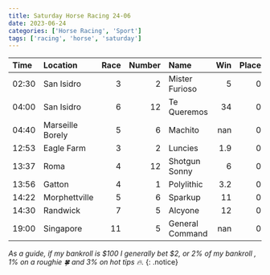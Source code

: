 ```yaml
---   
title: Saturday Horse Racing 24-06   
date: 2023-06-24   
categories: ['Horse Racing', 'Sport']   
tags: ['racing', 'horse', 'saturday']   
---
```



| Time   | Location         |   Race |   Number | Name            |   Win |   Place | xV                 | Result   |
|:-------|:-----------------|-------:|---------:|:----------------|------:|--------:|:-------------------|:---------|
| 02:30  | San Isidro       |      3 |        2 | Mister Furioso  |   5   |       0 |                    | UPL      |
| 04:00  | San Isidro       |      6 |       12 | Te Queremos     |  34   |       0 |                    | UPL      |
| 04:40  | Marseille Borely |      5 |        6 | Machito         | nan   |       0 |                    |          |
| 12:53  | Eagle Farm       |      3 |        2 | Luncies         |   1.9 |       0 | :fire:             |          |
| 13:37  | Roma             |      4 |       12 | Shotgun Sonny   |   6   |       0 |                    |          |
| 13:56  | Gatton           |      4 |        1 | Polylithic      |   3.2 |       0 |                    |          |
| 14:22  | Morphettville    |      5 |        6 | Sparkup         |  11   |       0 | :four_leaf_clover: |          |
| 14:30  | Randwick         |      7 |        5 | Alcyone         |  12   |       0 | :four_leaf_clover: |          |
| 19:00  | Singapore        |     11 |        5 | General Command | nan   |       0 |                    |          |


*As a guide, if my bankroll is $100 I generally bet $2, or 2% of my bankroll
, 1% on a roughie :four_leaf_clover: and 3% on hot tips :fire:.*
{: .notice}  
	